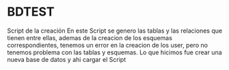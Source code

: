 # BDTEST
Script de la creación 
En este Script se genero las tablas y las relaciones que tienen entre ellas, ademas de la creacion de los esquemas correspondientes, tenemos un error en la creacion de los user, pero no tenemos problema con las tablas y esquemas. Lo que hicimos fue crear una nueva base de datos y ahi cargar el Script
